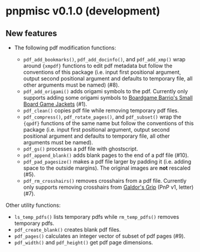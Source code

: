 pnpmisc v0.1.0 (development)
============================

New features
------------

* The following pdf modification functions:

  + `pdf_add_bookmarks()`, `pdf_add_docinfo()`, and `pdf_add_xmp()` wrap around
    `{xmpdf}` functions to edit pdf metadata but follow the conventions of this package
    (i.e. input first positional argument, output second positional argument and defaults to temporary file, all other arguments must be named) (#8).
  + `pdf_add_origami()` adds origami symbols to the pdf.
    Currently only supports adding some origami symbols to
    [Boardgame Barrio's Small Board Game Jackets](https://sites.google.com/view/boardgamebarrio/home) (#1).
  + `pdf_clean()` copies pdf file while removing temporary pdf files.
  + `pdf_compress()`, `pdf_rotate_pages()`, and `pdf_subset()` wrap the `{qpdf}` functions of the
    same name but follow the conventions of this package (i.e. input first positional argument, output second positional argument and defaults to temporary file, all other arguments must be named).
  + `pdf_gs()` processes a pdf file with ghostscript.
  + `pdf_append_blank()` adds blank pages to the end of a pdf file (#10).
  + `pdf_pad_pagesize()` makes a pdf file larger by padding it (i.e. adding space to the outside margins).
    The original images are **not** rescaled (#5).
  + `pdf_rm_crosshairs()` removes crosshairs from a pdf file.
    Currently only supports removing crosshairs from
    [Galdor's Grip](https://greggjewell.itch.io/galdors-grip) (PnP v1, letter) (#7).

Other utility functions:

  + `ls_temp_pdfs()` lists temporary pdfs while `rm_temp_pdfs()` removes temporary pdfs.
  + `pdf_create_blank()` creates blank pdf files.
  + `pdf_pages()` calculates an integer vector of subset of pdf pages (#9).
  + `pdf_width()` and `pdf_height()` get pdf page dimensions.

